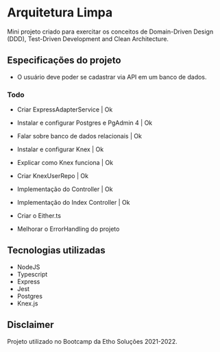 # Arquitetura Limpa

Mini projeto criado para exercitar os conceitos de Domain-Driven Design (DDD), Test-Driven Development and Clean Architecture.

## Especificações do projeto

- O usuário deve poder se cadastrar via API em um banco de dados.

### Todo

- Criar ExpressAdapterService | Ok

- Instalar e configurar Postgres e PgAdmin 4 | Ok
- Falar sobre banco de dados relacionais | Ok
- Instalar e configurar Knex | Ok
- Explicar como Knex funciona | Ok

- Criar KnexUserRepo | Ok

- Implementação do Controller | Ok
- Implementação do Index Controller | Ok

- Criar o Either.ts
- Melhorar o ErrorHandling do projeto

## Tecnologias utilizadas

- NodeJS
- Typescript
- Express
- Jest
- Postgres
- Knex.js

## Disclaimer

Projeto utilizado no Bootcamp da Etho Soluções 2021-2022.
